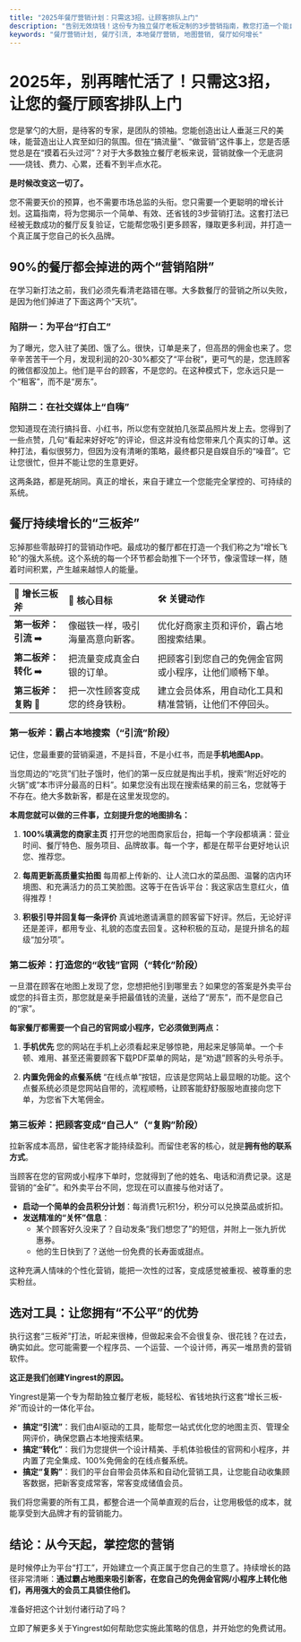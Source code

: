 ```yaml
---
title: "2025年餐厅营销计划：只需这3招，让顾客排队上门"
description: "告别无效烧钱！这份专为独立餐厅老板定制的3步营销指南，教您打造一个能自动吸引新客、提升利润的“增长飞轮”。"
keywords: "餐厅营销计划, 餐厅引流, 本地餐厅营销, 地图营销, 餐厅如何增长"
---
```


# 2025年，别再瞎忙活了！只需这3招，让您的餐厅顾客排队上门

您是掌勺的大厨，是待客的专家，是团队的领袖。您能创造出让人垂涎三尺的美味，能营造出让人宾至如归的氛围。但在“搞流量”、“做营销”这件事上，您是否感觉总是在“摸着石头过河”？对于大多数独立餐厅老板来说，营销就像一个无底洞——烧钱、费力、心累，还看不到半点水花。

**是时候改变这一切了。**

您不需要天价的预算，也不需要市场总监的头衔。您只需要一个更聪明的增长计划。这篇指南，将为您揭示一个简单、有效、还省钱的3步营销打法。这套打法已经被无数成功的餐厅反复验证，它能帮您吸引更多顾客，赚取更多利润，并打造一个真正属于您自己的长久品牌。

## 90%的餐厅都会掉进的两个“营销陷阱”

在学习新打法之前，我们必须先看清老路错在哪。大多数餐厅的营销之所以失败，是因为他们掉进了下面这两个“天坑”。

### 陷阱一：为平台“打白工”

为了曝光，您入驻了美团、饿了么。很快，订单是来了，但高昂的佣金也来了。您辛辛苦苦干一个月，发现利润的20-30%都交了“平台税”，更可气的是，您连顾客的微信都没加上。他们是平台的顾客，不是您的。在这种模式下，您永远只是一个“租客”，而不是“房东”。

### 陷阱二：在社交媒体上“自嗨”

您知道现在流行搞抖音、小红书，所以您有空就拍几张菜品照片发上去。您得到了一些点赞，几句“看起来好好吃”的评论，但这并没有给您带来几个真实的订单。这种打法，看似很努力，但因为没有清晰的策略，最终都只是自娱自乐的“噪音”。它让您很忙，但并不能让您的生意更好。

这两条路，都是死胡同。真正的增长，来自于建立一个您能完全掌控的、可持续的系统。

## 餐厅持续增长的“三板斧”

忘掉那些零敲碎打的营销动作吧。最成功的餐厅都在打造一个我们称之为“增长飞轮”的强大系统。这个系统的每一个环节都会助推下一个环节，像滚雪球一样，随着时间积累，产生越来越惊人的能量。

| 🚀 增长三板斧 | 🎯 核心目标 | 🛠️ 关键动作 |
| :--- | :--- | :--- |
| **第一板斧：引流** ➡️ | 像磁铁一样，吸引海量高意向新客。 | 优化好商家主页和评价，霸占地图搜索结果。 |
| **第二板斧：转化** ➡️ | 把流量变成真金白银的订单。 | 把顾客引到您自己的免佣金官网或小程序，让他们顺畅下单。 |
| **第三板斧：复购** 🔄 | 把一次性顾客变成您的终身铁粉。 | 建立会员体系，用自动化工具和精准营销，让他们不停回头。 |

### 第一板斧：霸占本地搜索（“引流”阶段）

记住，您最重要的营销渠道，不是抖音，不是小红书，而是**手机地图App**。

当您周边的“吃货”们肚子饿时，他们的第一反应就是掏出手机，搜索“附近好吃的火锅”或“本市评分最高的日料”。如果您没有出现在搜索结果的前三名，您就等于不存在。绝大多数新客，都是在这里发现您的。

**本周您就可以做的三件事，立刻提升您的地图排名：**

1.  **100%填满您的商家主页**
    打开您的地图商家后台，把每一个字段都填满：营业时间、餐厅特色、服务项目、品牌故事。每一个字，都是在帮平台更好地认识您、推荐您。

2.  **每周更新高质量实拍图**
    每周都上传新的、让人流口水的菜品图、温馨的店内环境图、和充满活力的员工笑脸图。这等于在告诉平台：我这家店生意红火，值得推荐！

3.  **积极引导并回复每一条评价**
    真诚地邀请满意的顾客留下好评。然后，无论好评还是差评，都用专业、礼貌的态度去回复。这种积极的互动，是提升排名的超级“加分项”。

### 第二板斧：打造您的“收钱”官网（“转化”阶段）

一旦潜在顾客在地图上发现了您，您想把他引到哪里去？如果您的答案是外卖平台或您的抖音主页，那您就是亲手把最值钱的流量，送给了“房东”，而不是您自己的“家”。

**每家餐厅都需要一个自己的官网或小程序，它必须做到两点：**

1.  **手机优先**
    您的网站在手机上必须看起来足够惊艳，用起来足够简单。一个卡顿、难用、甚至还需要顾客下载PDF菜单的网站，是“劝退”顾客的头号杀手。

2.  **内置免佣金的点餐系统**
    “在线点单”按钮，应该是您网站上最显眼的功能。这个点餐系统必须是您网站自带的，流程顺畅，让顾客能舒舒服服地直接向您下单，为您省下大笔佣金。

### 第三板斧：把顾客变成“自己人”（“复购”阶段）

拉新客成本高昂，留住老客才能持续盈利。而留住老客的核心，就是**拥有他的联系方式**。

当顾客在您的官网或小程序下单时，您就得到了他的姓名、电话和消费记录。这是营销的“金矿”。和外卖平台不同，您现在可以直接与他对话了。

-   **启动一个简单的会员积分计划**：每消费1元积1分，积分可以兑换菜品或折扣。
-   **发送精准的“关怀”信息**：
    -   某个顾客好久没来了？自动发条“我们想您了”的短信，并附上一张九折优惠券。
    -   他的生日快到了？送他一份免费的长寿面或甜点。

这种充满人情味的个性化营销，能把一次性的过客，变成感觉被重视、被尊重的忠实粉丝。

## 选对工具：让您拥有“不公平”的优势

执行这套“三板斧”打法，听起来很棒，但做起来会不会很复杂、很花钱？在过去，确实如此。您可能需要一个程序员、一个运营、一个设计师，再买一堆昂贵的营销软件。

**这正是我们创建Yingrest的原因。**

Yingrest是第一个专为帮助独立餐厅老板，能轻松、省钱地执行这套“增长三板-斧”而设计的一体化平台。

-   **搞定“引流”**：我们由AI驱动的工具，能帮您一站式优化您的地图主页、管理全网评价，确保您霸占本地搜索结果。
-   **搞定“转化”**：我们为您提供一个设计精美、手机体验极佳的官网和小程序，并内置了完全集成、100%免佣金的在线点餐系统。
-   **搞定“复购”**：我们的平台自带会员体系和自动化营销工具，让您能自动收集顾客数据，把新客变成常客，常客变成储值会员。

我们将您需要的所有工具，都整合进一个简单直观的后台，让您用极低的成本，就能享受到大品牌才有的营销能力。

## 结论：从今天起，掌控您的营销

是时候停止为平台“打工”，开始建立一个真正属于您自己的生意了。持续增长的路径非常清晰：**通过霸占地图来吸引新客，在您自己的免佣金官网/小程序上转化他们，再用强大的会员工具锁住他们。**

准备好把这个计划付诸行动了吗？

立即了解更多关于Yingrest如何帮助您实施此策略的信息，并开始您的免费试用。 